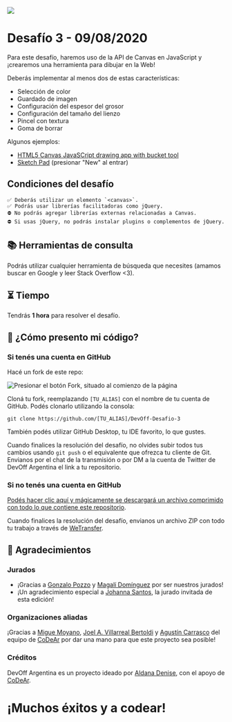 ![](https://static-cdn.jtvnw.net/jtv_user_pictures/fb425ddf-5e67-4c84-9210-8065809675f7-profile_banner-480.png)
# Desafío 3 - 09/08/2020

Para este desafío, haremos uso de la API de Canvas en JavaScript y ¡crearemos una herramienta para dibujar en la Web!

Deberás implementar al menos dos de estas características:

- Selección de color
- Guardado de imagen
- Configuración del espesor del grosor
- Configuración del tamaño del lienzo
- Pincel con textura
- Goma de borrar

Algunos ejemplos:

- [HTML5 Canvas JavaSCript drawing app with bucket tool](http://www.williammalone.com/projects/html5-canvas-javascript-drawing-app-with-bucket-tool/demo/drawing-app-with-bucket.html)
- [Sketch Pad](http://htmlpreview.github.io/?https://raw.githubusercontent.com/krisrak/html5-canvas-drawing-app/master/index.html) (presionar "New" al entrar)

## Condiciones del desafío

```
✅ Deberás utilizar un elemento `<canvas>`.
✅ Podrás usar librerías facilitadoras como jQuery.
⛔ No podrás agregar librerías externas relacionadas a Canvas.
⛔ Si usas jQuery, no podrás instalar plugins o complementos de jQuery.
```

## 📚 Herramientas de consulta

Podrás utilizar cualquier herramienta de búsqueda que necesites (amamos buscar en Google y leer Stack Overflow <3).

## ⏳ Tiempo

Tendrás **1 hora** para resolver el desafío.

## 🤔 ¿Cómo presento mi código?

### Si tenés una cuenta en GitHub

Hacé un fork de este repo:

![Presionar el botón Fork, situado al comienzo de la página](https://docs.github.com/assets/images/help/repository/fork_button.jpg)

Cloná tu fork, reemplazando `[TU_ALIAS]` con el nombre de tu cuenta de GitHub. Podés clonarlo utilizando la consola:

```
git clone https://github.com/[TU_ALIAS]/DevOff-Desafio-3
```

También podés utilizar GitHub Desktop, tu IDE favorito, lo que gustes.

Cuando finalices la resolución del desafío, no olvides subir todos tus cambios usando `git push` o el equivalente que ofrezca tu cliente de Git. Envianos por el chat de la transmisión o por DM a la cuenta de Twitter de DevOff Argentina el link a tu repositorio.

### Si no tenés una cuenta en GitHub

[Podés hacer clic aquí y mágicamente se descargará un archivo comprimido con todo lo que contiene este repositorio](https://github.com/devoffarg/DevOff-Desafio-3/archive/master.zip).

Cuando finalices la resolución del desafío, envianos un archivo ZIP con todo tu trabajo a través de [WeTransfer](https://wetransfer.com/).

## 💜 Agradecimientos

### Jurados

- ¡Gracias a [Gonzalo Pozzo](https://twitter.com/goncy) y [Magalí Domínguez](https://twitter.com/printmaga) por ser nuestros jurados!
- ¡Un agradecimiento especial a [Johanna Santos](https://twitter.com/JohannaBleu), la jurado invitada de esta edición!

### Organizaciones aliadas

¡Gracias a [Migue Moyano](https://twitter.com/elmiguedev), [Joel A. Villarreal Bertoldi](https://twitter.com/joelalejandro) y [Agustín Carrasco](https://twitter.com/asermax) del equipo de [CoDeAr](https://twitter.com/somoscodear) por dar una mano para que este proyecto sea posible! 

### Créditos

DevOff Argentina es un proyecto ideado por [Aldana Denise](https://twitter.com/gizmowis), con el apoyo de [CoDeAr](https://twitter.com/somoscodear).

<!--
## 🚀 Soluciones

¡A continuación, listamos todas las soluciones que se fueron presentando para este desafío!

🌟 Participantes EN VIVO:

- Link, por Dev

💜 Participantes de la comunidad:

- Link, por Dev

o

### Lenguaje

- Link, por Dev
-->

# ¡Muchos éxitos y a codear!
